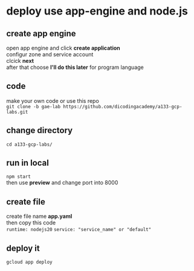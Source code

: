 # deploy use app-engine and node.js

create app engine
--
open app engine and click <b>create application</b><br>
configur zone and service account<br>
clcick <b>next</b><br>
after that choose <b>I'll do this later</b> for program language

code
--
make your own code or use this repo<br>
`git clone -b gae-lab https://github.com/dicodingacademy/a133-gcp-labs.git`

change directory
--
`cd a133-gcp-labs/ `

run in local
--
`npm start`<br>
then use <b>preview</b> and change port into 8000

create file
--
create file name <b>app.yaml</b><br>
then copy this code<br>
`runtime: nodejs20`
`service: "service_name" or "default"`

deploy it
--
`gcloud app deploy`
